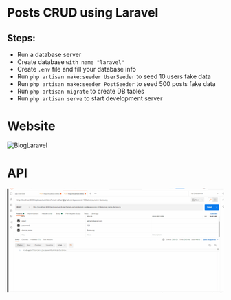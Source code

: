 # Posts CRUD using Laravel

## Steps:
- Run a database server
- Create database `with name "laravel"`
- Create `.env` file and fill your database info
- Run `php artisan make:seeder UserSeeder` to seed 10 users fake data
- Run `php artisan make:seeder PostSeeder` to seed 500 posts fake data
- Run `php artisan migrate` to create DB tables
- Run `php artisan serve` to start development server


# Website
![BlogLaravel](BlogLaravel.gif)

# API
![API_Blog_Laravel](API_Blog_Laravel.gif)






